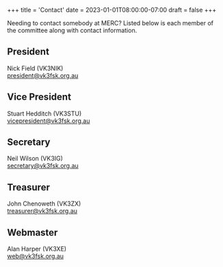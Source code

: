 +++
title = 'Contact'
date = 2023-01-01T08:00:00-07:00
draft = false
+++

Needing to contact somebody at MERC? Listed below is each member of the committee along with contact information.

## President

Nick Field (VK3NIK)\
<president@vk3fsk.org.au>

## Vice President

Stuart Hedditch (VK3STU)\
<vicepresident@vk3fsk.org.au>

## Secretary

Neil Wilson (VK3IG)\
<secretary@vk3fsk.org.au>

## Treasurer

John Chenoweth (VK3ZX)\
<treasurer@vk3fsk.org.au>

## Webmaster

Alan Harper (VK3XE)\
<web@vk3fsk.org.au>
